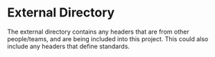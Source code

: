 # External Directory
The external directory contains any headers that are from other people/teams,
and are being included into this project. This could also include any headers
that define standards.
